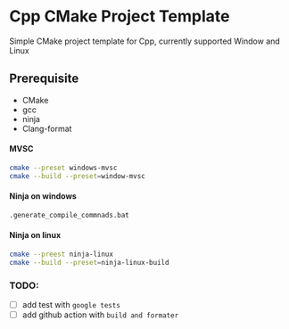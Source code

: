 # Cpp CMake Project Template

Simple CMake project template for Cpp, currently supported Window and Linux

## Prerequisite
- CMake
- gcc
- ninja
- Clang-format


#### MVSC
```bash
cmake --preset windows-mvsc
cmake --build --preset=window-mvsc
```
#### Ninja on windows

```bash
.generate_compile_commnads.bat
```

#### Ninja on linux
```bash
cmake --preest ninja-linux
cmake --build --preset=ninja-linux-build
```

### TODO:
- [ ] add test with `google tests`
- [ ] add github action with `build and formater`
